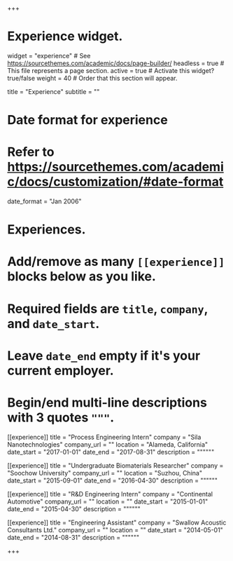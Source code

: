 +++
# Experience widget.
widget = "experience"  # See https://sourcethemes.com/academic/docs/page-builder/
headless = true  # This file represents a page section.
active = true  # Activate this widget? true/false
weight = 40  # Order that this section will appear.

title = "Experience"
subtitle = ""

# Date format for experience
#   Refer to https://sourcethemes.com/academic/docs/customization/#date-format
date_format = "Jan 2006"

# Experiences.
#   Add/remove as many `[[experience]]` blocks below as you like.
#   Required fields are `title`, `company`, and `date_start`.
#   Leave `date_end` empty if it's your current employer.
#   Begin/end multi-line descriptions with 3 quotes `"""`.
[[experience]]
  title = "Process Engineering Intern"
  company = "Sila Nanotechnologies"
  company_url = ""
  location = "Alameda, California"
  date_start = "2017-01-01"
  date_end = "2017-08-31"
  description = """"""

[[experience]]
  title = "Undergraduate Biomaterials Researcher"
  company = "Soochow University"
  company_url = ""
  location = "Suzhou, China"
  date_start = "2015-09-01"
  date_end = "2016-04-30"
  description = """"""

[[experience]]
  title = "R&D Engineering Intern"
  company = "Continental Automotive"
  company_url = ""
  location = ""
  date_start = "2015-01-01"
  date_end = "2015-04-30"
  description = """"""

[[experience]]
  title = "Engineering Assistant"
  company = "Swallow Acoustic Consultants Ltd."
  company_url = ""
  location = ""
  date_start = "2014-05-01"
  date_end = "2014-08-31"
  description = """"""

+++
